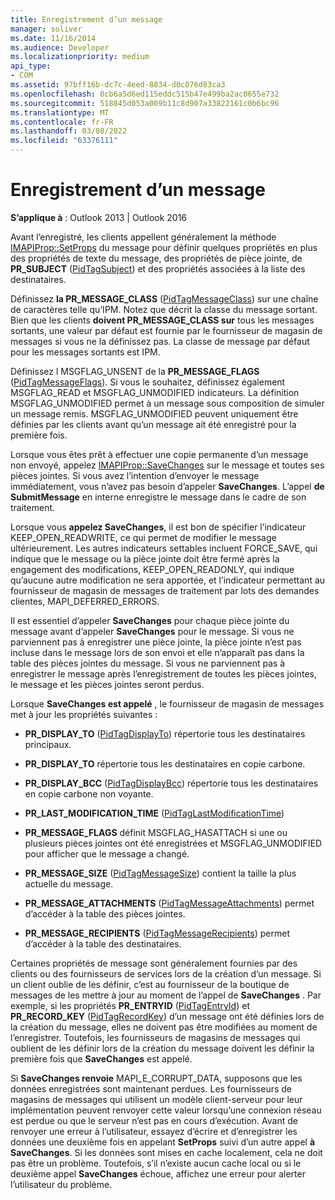 ```yaml
---
title: Enregistrement d’un message
manager: soliver
ms.date: 11/16/2014
ms.audience: Developer
ms.localizationpriority: medium
api_type:
- COM
ms.assetid: 97bff16b-dc7c-4eed-8834-d0c076d83ca3
ms.openlocfilehash: 0cb6a5d6ed115eddc515b47e499ba2ac0655e732
ms.sourcegitcommit: 518845d053a009b11c8d907a33822161c0b6bc96
ms.translationtype: MT
ms.contentlocale: fr-FR
ms.lasthandoff: 03/08/2022
ms.locfileid: "63376111"
---
```

# <a name="saving-a-message"></a>Enregistrement d’un message

  
  
**S’applique à** : Outlook 2013 | Outlook 2016 
  
Avant l’enregistré, les clients appellent généralement la méthode [IMAPIProp::SetProps](imapiprop-setprops.md) du message pour définir quelques propriétés en plus des propriétés de texte du message, des propriétés de pièce jointe, de **PR_SUBJECT** ([PidTagSubject](pidtagsubject-canonical-property.md)) et des propriétés associées à la liste des destinataires.
  
Définissez **la PR_MESSAGE_CLASS** ([PidTagMessageClass](pidtagmessageclass-canonical-property.md)) sur une chaîne de caractères telle qu’IPM. Notez que décrit la classe du message sortant. Bien que les clients **doivent PR_MESSAGE_CLASS sur** tous les messages sortants, une valeur par défaut est fournie par le fournisseur de magasin de messages si vous ne la définissez pas. La classe de message par défaut pour les messages sortants est IPM. 
  
Définissez l MSGFLAG_UNSENT de la **PR_MESSAGE_FLAGS** ([PidTagMessageFlags](pidtagmessageflags-canonical-property.md)). Si vous le souhaitez, définissez également MSGFLAG_READ et MSGFLAG_UNMODIFIED indicateurs. La définition MSGFLAG_UNMODIFIED permet à un message sous composition de simuler un message remis. MSGFLAG_UNMODIFIED peuvent uniquement être définies par les clients avant qu’un message ait été enregistré pour la première fois. 
  
Lorsque vous êtes prêt à effectuer une copie permanente d’un message non envoyé, appelez [IMAPIProp::SaveChanges](imapiprop-savechanges.md) sur le message et toutes ses pièces jointes. Si vous avez l’intention d’envoyer le message immédiatement, vous n’avez pas besoin d’appeler **SaveChanges**. L’appel **de SubmitMessage** en interne enregistre le message dans le cadre de son traitement. 
  
Lorsque vous **appelez SaveChanges**, il est bon de spécifier l’indicateur KEEP_OPEN_READWRITE, ce qui permet de modifier le message ultérieurement. Les autres indicateurs settables incluent FORCE_SAVE, qui indique que le message ou la pièce jointe doit être fermé après la engagement des modifications, KEEP_OPEN_READONLY, qui indique qu’aucune autre modification ne sera apportée, et l’indicateur permettant au fournisseur de magasin de messages de traitement par lots des demandes clientes, MAPI_DEFERRED_ERRORS.
  
Il est essentiel d’appeler **SaveChanges** pour chaque pièce jointe du message avant d’appeler **SaveChanges** pour le message. Si vous ne parviennent pas à enregistrer une pièce jointe, la pièce jointe n’est pas incluse dans le message lors de son envoi et elle n’apparaît pas dans la table des pièces jointes du message. Si vous ne parviennent pas à enregistrer le message après l’enregistrement de toutes les pièces jointes, le message et les pièces jointes seront perdus. 
  
Lorsque **SaveChanges est appelé** , le fournisseur de magasin de messages met à jour les propriétés suivantes : 
  
- **PR_DISPLAY_TO** ([PidTagDisplayTo](pidtagdisplayto-canonical-property.md)) répertorie tous les destinataires principaux.
    
- **PR_DISPLAY_TO** répertorie tous les destinataires en copie carbone. 
    
- **PR_DISPLAY_BCC** ([PidTagDisplayBcc](pidtagdisplaybcc-canonical-property.md)) répertorie tous les destinataires en copie carbone non voyante.
    
- **PR_LAST_MODIFICATION_TIME** ([PidTagLastModificationTime](pidtaglastmodificationtime-canonical-property.md))
    
- **PR_MESSAGE_FLAGS** définit MSGFLAG_HASATTACH si une ou plusieurs pièces jointes ont été enregistrées et MSGFLAG_UNMODIFIED pour afficher que le message a changé. 
    
- **PR_MESSAGE_SIZE** ([PidTagMessageSize](pidtagmessagesize-canonical-property.md)) contient la taille la plus actuelle du message.
    
- **PR_MESSAGE_ATTACHMENTS** ([PidTagMessageAttachments](pidtagmessageattachments-canonical-property.md)) permet d’accéder à la table des pièces jointes.
    
- **PR_MESSAGE_RECIPIENTS** ([PidTagMessageRecipients](pidtagmessagerecipients-canonical-property.md)) permet d’accéder à la table des destinataires.
    
Certaines propriétés de message sont généralement fournies par des clients ou des fournisseurs de services lors de la création d’un message. Si un client oublie de les définir, c’est au fournisseur de la boutique de messages de les mettre à jour au moment de l’appel de **SaveChanges** . Par exemple, si les propriétés **PR_ENTRYID** ([PidTagEntryId](pidtagentryid-canonical-property.md)) et **PR_RECORD_KEY** ([PidTagRecordKey](pidtagrecordkey-canonical-property.md)) d’un message ont été définies lors de la création du message, elles ne doivent pas être modifiées au moment de l’enregistrer. Toutefois, les fournisseurs de magasins de messages qui oublient de les définir lors de la création du message doivent les définir la première fois que **SaveChanges** est appelé. 
  
Si **SaveChanges renvoie** MAPI_E_CORRUPT_DATA, supposons que les données enregistrées sont maintenant perdues. Les fournisseurs de magasins de messages qui utilisent un modèle client-serveur pour leur implémentation peuvent renvoyer cette valeur lorsqu’une connexion réseau est perdue ou que le serveur n’est pas en cours d’exécution. Avant de renvoyer une erreur à l’utilisateur, essayez d’écrire et d’enregistrer les données une deuxième fois en appelant **SetProps** suivi d’un autre appel **à SaveChanges**. Si les données sont mises en cache localement, cela ne doit pas être un problème. Toutefois, s’il n’existe aucun cache local ou si le deuxième appel **SaveChanges** échoue, affichez une erreur pour alerter l’utilisateur du problème. 
  

